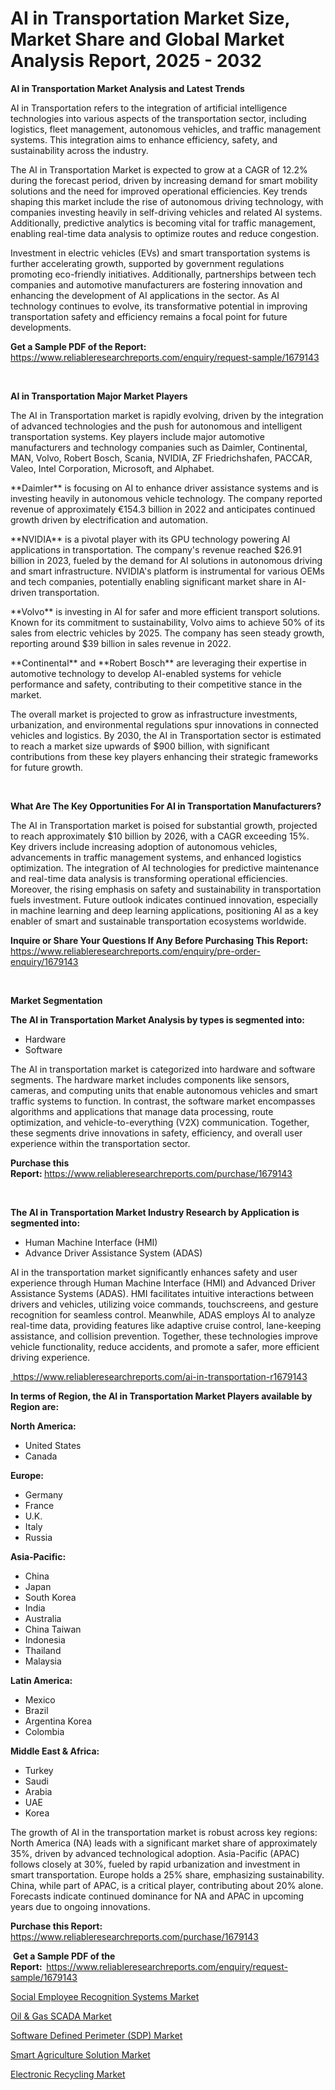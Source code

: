 <p><h1>AI in Transportation Market Size, Market Share and Global Market Analysis Report, 2025 - 2032</h1></p><p><strong>AI in Transportation Market Analysis and Latest Trends</strong></p>
<p><p>AI in Transportation refers to the integration of artificial intelligence technologies into various aspects of the transportation sector, including logistics, fleet management, autonomous vehicles, and traffic management systems. This integration aims to enhance efficiency, safety, and sustainability across the industry.</p><p>The AI in Transportation Market is expected to grow at a CAGR of 12.2% during the forecast period, driven by increasing demand for smart mobility solutions and the need for improved operational efficiencies. Key trends shaping this market include the rise of autonomous driving technology, with companies investing heavily in self-driving vehicles and related AI systems. Additionally, predictive analytics is becoming vital for traffic management, enabling real-time data analysis to optimize routes and reduce congestion.</p><p>Investment in electric vehicles (EVs) and smart transportation systems is further accelerating growth, supported by government regulations promoting eco-friendly initiatives. Additionally, partnerships between tech companies and automotive manufacturers are fostering innovation and enhancing the development of AI applications in the sector. As AI technology continues to evolve, its transformative potential in improving transportation safety and efficiency remains a focal point for future developments.</p></p>
<p><strong>Get a Sample PDF of the Report:&nbsp;</strong> <a href="https://www.reliableresearchreports.com/enquiry/request-sample/1679143?utm_campaign=34&utm_medium=2&utm_source=Github&utm_content=ia&utm_term=09032025&utm_id=ai-in-transportation">https://www.reliableresearchreports.com/enquiry/request-sample/1679143</a></p>
<p>&nbsp;</p>
<p><strong>AI in Transportation Major Market Players</strong></p>
<p><p>The AI in Transportation market is rapidly evolving, driven by the integration of advanced technologies and the push for autonomous and intelligent transportation systems. Key players include major automotive manufacturers and technology companies such as Daimler, Continental, MAN, Volvo, Robert Bosch, Scania, NVIDIA, ZF Friedrichshafen, PACCAR, Valeo, Intel Corporation, Microsoft, and Alphabet.</p><p>**Daimler** is focusing on AI to enhance driver assistance systems and is investing heavily in autonomous vehicle technology. The company reported revenue of approximately €154.3 billion in 2022 and anticipates continued growth driven by electrification and automation.</p><p>**NVIDIA** is a pivotal player with its GPU technology powering AI applications in transportation. The company's revenue reached $26.91 billion in 2023, fueled by the demand for AI solutions in autonomous driving and smart infrastructure. NVIDIA's platform is instrumental for various OEMs and tech companies, potentially enabling significant market share in AI-driven transportation.</p><p>**Volvo** is investing in AI for safer and more efficient transport solutions. Known for its commitment to sustainability, Volvo aims to achieve 50% of its sales from electric vehicles by 2025. The company has seen steady growth, reporting around $39 billion in sales revenue in 2022.</p><p>**Continental** and **Robert Bosch** are leveraging their expertise in automotive technology to develop AI-enabled systems for vehicle performance and safety, contributing to their competitive stance in the market.</p><p>The overall market is projected to grow as infrastructure investments, urbanization, and environmental regulations spur innovations in connected vehicles and logistics. By 2030, the AI in Transportation sector is estimated to reach a market size upwards of $900 billion, with significant contributions from these key players enhancing their strategic frameworks for future growth.</p></p>
<p>&nbsp;</p>
<p><strong>What Are The Key Opportunities For AI in Transportation Manufacturers?</strong></p>
<p><p>The AI in Transportation market is poised for substantial growth, projected to reach approximately $10 billion by 2026, with a CAGR exceeding 15%. Key drivers include increasing adoption of autonomous vehicles, advancements in traffic management systems, and enhanced logistics optimization. The integration of AI technologies for predictive maintenance and real-time data analysis is transforming operational efficiencies. Moreover, the rising emphasis on safety and sustainability in transportation fuels investment. Future outlook indicates continued innovation, especially in machine learning and deep learning applications, positioning AI as a key enabler of smart and sustainable transportation ecosystems worldwide.</p></p>
<p><strong>Inquire or Share Your Questions If Any Before Purchasing This Report:</strong> <a href="https://www.reliableresearchreports.com/enquiry/pre-order-enquiry/1679143?utm_campaign=34&utm_medium=2&utm_source=Github&utm_content=ia&utm_term=09032025&utm_id=ai-in-transportation">https://www.reliableresearchreports.com/enquiry/pre-order-enquiry/1679143</a></p>
<p>&nbsp;</p>
<p><strong>Market Segmentation</strong></p>
<p><strong>The AI in Transportation Market Analysis by types is segmented into:</strong></p>
<p><ul><li>Hardware</li><li>Software</li></ul></p>
<p><p>The AI in transportation market is categorized into hardware and software segments. The hardware market includes components like sensors, cameras, and computing units that enable autonomous vehicles and smart traffic systems to function. In contrast, the software market encompasses algorithms and applications that manage data processing, route optimization, and vehicle-to-everything (V2X) communication. Together, these segments drive innovations in safety, efficiency, and overall user experience within the transportation sector.</p></p>
<p><strong>Purchase this Report:&nbsp;</strong><a href="https://www.reliableresearchreports.com/purchase/1679143?utm_campaign=34&utm_medium=2&utm_source=Github&utm_content=ia&utm_term=09032025&utm_id=ai-in-transportation">https://www.reliableresearchreports.com/purchase/1679143</a></p>
<p>&nbsp;</p>
<p><strong>The AI in Transportation Market Industry Research by Application is segmented into:</strong></p>
<p><ul><li>Human Machine Interface (HMI)</li><li>Advance Driver Assistance System (ADAS)</li></ul></p>
<p><p>AI in the transportation market significantly enhances safety and user experience through Human Machine Interface (HMI) and Advanced Driver Assistance Systems (ADAS). HMI facilitates intuitive interactions between drivers and vehicles, utilizing voice commands, touchscreens, and gesture recognition for seamless control. Meanwhile, ADAS employs AI to analyze real-time data, providing features like adaptive cruise control, lane-keeping assistance, and collision prevention. Together, these technologies improve vehicle functionality, reduce accidents, and promote a safer, more efficient driving experience.</p></p>
<p><a href="https://www.reliableresearchreports.com/ai-in-transportation-r1679143?utm_campaign=34&utm_medium=2&utm_source=Github&utm_content=ia&utm_term=09032025&utm_id=ai-in-transportation">&nbsp;https://www.reliableresearchreports.com/ai-in-transportation-r1679143</a></p>
<p><strong>In terms of Region, the AI in Transportation Market Players available by Region are:</strong></p>
<p>
    <p> <strong> North America: </strong>
        <ul>
            <li>United States</li>
            <li>Canada</li>
        </ul>
        </p> 
    <p> <strong> Europe: </strong>
        <ul>
            <li>Germany</li>
            <li>France</li>
            <li>U.K.</li>
            <li>Italy</li>
            <li>Russia</li>
        </ul>
        </p> 
    <p> <strong> Asia-Pacific: </strong>
        <ul>
            <li>China</li>
            <li>Japan</li>
            <li>South Korea</li>
            <li>India</li>
            <li>Australia</li>
            <li>China Taiwan</li>
            <li>Indonesia</li>
            <li>Thailand</li>
            <li>Malaysia</li>
        </ul>
        </p> 
    <p> <strong> Latin America: </strong>
        <ul>
            <li>Mexico</li>
            <li>Brazil</li>
            <li>Argentina Korea</li>
            <li>Colombia</li>
        </ul>
        </p> 
    <p> <strong> Middle East & Africa: </strong>
        <ul>
            <li>Turkey</li>
            <li>Saudi</li>
            <li>Arabia</li>
            <li>UAE</li>
            <li>Korea</li>
        </ul>
    </p>
    </p>
<p><p>The growth of AI in the transportation market is robust across key regions: North America (NA) leads with a significant market share of approximately 35%, driven by advanced technological adoption. Asia-Pacific (APAC) follows closely at 30%, fueled by rapid urbanization and investment in smart transportation. Europe holds a 25% share, emphasizing sustainability. China, while part of APAC, is a critical player, contributing about 20% alone. Forecasts indicate continued dominance for NA and APAC in upcoming years due to ongoing innovations.</p></p>
<p><strong>Purchase this Report: </strong><a href="https://www.reliableresearchreports.com/purchase/1679143?utm_campaign=34&utm_medium=2&utm_source=Github&utm_content=ia&utm_term=09032025&utm_id=ai-in-transportation">https://www.reliableresearchreports.com/purchase/1679143</a></p>
<p>&nbsp;<strong>Get a Sample PDF of the Report:&nbsp;&nbsp;</strong><a href="https://www.reliableresearchreports.com/enquiry/request-sample/1679143?utm_campaign=34&utm_medium=2&utm_source=Github&utm_content=ia&utm_term=09032025&utm_id=ai-in-transportation">https://www.reliableresearchreports.com/enquiry/request-sample/1679143</a></p>
<p><strong></strong></p>
<p><p><a href="https://github.com/amramcocosxa/Market-Research-Report-List-1/blob/main/social-employee-recognition-systems-market.md?utm_campaign=34&utm_medium=2&utm_source=Github&utm_content=ia&utm_term=09032025&utm_id=ai-in-transportation">Social Employee Recognition Systems Market</a></p><p><a href="https://github.com/welfmimon/Market-Research-Report-List-1/blob/main/oil-gas-scada-market.md?utm_campaign=34&utm_medium=2&utm_source=Github&utm_content=ia&utm_term=09032025&utm_id=ai-in-transportation">Oil & Gas SCADA Market</a></p><p><a href="https://github.com/khifzaba/Market-Research-Report-List-1/blob/main/software-defined-perimeter-sdp-market.md?utm_campaign=34&utm_medium=2&utm_source=Github&utm_content=ia&utm_term=09032025&utm_id=ai-in-transportation">Software Defined Perimeter (SDP) Market</a></p><p><a href="https://github.com/ioniafidian4/Market-Research-Report-List-1/blob/main/smart-agriculture-solution-market.md?utm_campaign=34&utm_medium=2&utm_source=Github&utm_content=ia&utm_term=09032025&utm_id=ai-in-transportation">Smart Agriculture Solution Market</a></p><p><a href="https://github.com/nkomdaumis16/Market-Research-Report-List-1/blob/main/electronic-recycling-market.md?utm_campaign=34&utm_medium=2&utm_source=Github&utm_content=ia&utm_term=09032025&utm_id=ai-in-transportation">Electronic Recycling Market</a></p></p>